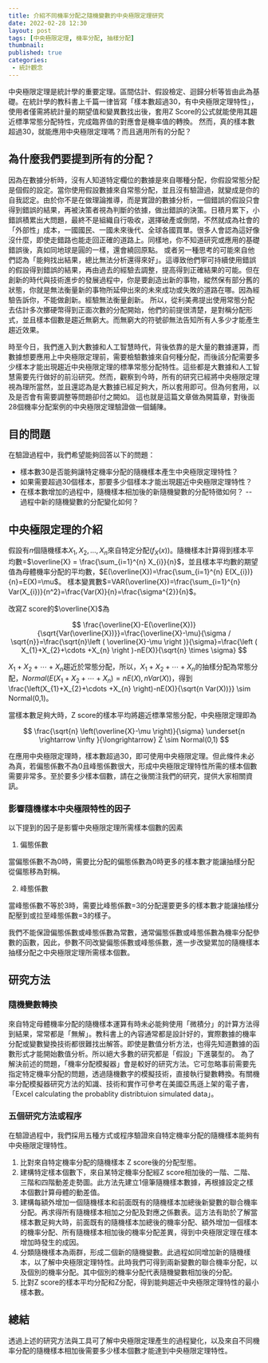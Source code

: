```yaml
---
title: 介紹不同機率分配之隨機變數的中央極限定理研究
date: 2022-02-28 12:30
layout: post
tags: [中央極限定理, 機率分配, 抽樣分配] 
thumbnail: 
published: true
categories:
 - 統計觀念
---
```


中央極限定理是統計學的重要定理。區間估計、假設檢定、迴歸分析等皆由此為基礎。在統計學的教科書上千篇一律皆寫「樣本數超過30，有中央極限定理特性」，使用者僅需將統計量的期望值和變異數找出後，套用Z Score的公式就能使用其趨近標準常態分配特性，完成臨界值的對應會是機率值的轉換。
然而，真的樣本數超過30，就能應用中央極限定理嗎？而且適用所有的分配？

<!--more-->

## 為什麼我們要提到所有的分配？

因為在數據分析時，沒有人知道特定欄位的數據是來自哪種分配，你假設常態分配是個假的設定。當你使用假設數據來自常態分配，並且沒有驗證過，就變成是你的自我認定。由於你不是在做理論推導，而是實證的數據分析，一個錯誤的假設只會得到錯誤的結果，再被決策者視為判斷的依據，做出錯誤的決策。日積月累下，小錯誤積累出大問題，最終不是組織自行吸收，選擇破產或倒閉，不然就成為社會的「外部性」成本，一國國民、一國未來後代、全球各國買單。很多人會認為這好像沒什麼，即使走錯路也能走回正確的道路上。同樣地，你不知道研究或應用的基礎錯誤後，真如同地球是圓的一樣，還會繞回原點。
或者另一種思考的可能來自他們認為「能夠找出結果，總比無法分析還得來好」。這導致他們寧可持續使用錯誤的假設得到錯誤的結果，再由過去的經驗去調整，提高得到正確結果的可能。但在創新的時代與技術進步的發展過程中，你是要創造出新的事物，縱然保有部分舊的狀態，你就是無法衡量新的事物所延伸出來的未來成功或失敗的道路在哪。因為經驗告訴你，不能做創新。經驗無法衡量創新。
所以，從利美弗提出使用常態分配去估計多次擲硬幣得到正面次數的分配開始，他們的前提很清楚，是對稱分配形式，並且樣本個數是趨近無窮大。而無窮大的符號卻無法告知所有人多少才能產生趨近效果。

時至今日，我們進入到大數據和人工智慧時代，背後依靠的是大量的數據運算，而數據想要應用上中央極限定理前，需要檢驗數據來自何種分配，而後該分配需要多少樣本才能出現趨近中央極限定理的標準常態分配特性。這些都是大數據和人工智慧需要先行做好的前沿研究。然而，觀察到今時，所有的研究已經將中央極限定理視為理所當然，並且還認為是大數據已經足夠大，所以套用即可。但為何套用，以及是否會有需要調整等問題卻付之闕如。
這也就是這篇文章做為開篇章，對後面28個機率分配案例的中央極限定理驗證做一個鋪陳。

## 目的問題

在驗證過程中，我們希望能夠回答以下的問題：

- 樣本數30是否能夠讓特定機率分配的隨機樣本產生中央極限定理特性？
- 如果需要超過30個樣本，那要多少個樣本才能出現趨近中央極限定理特性？
- 在樣本數增加的過程中，隨機樣本相加後的新隨機變數的分配特徵如何？
-- 過程中新的隨機變數的分配變化如何？ 


## 中央極限定理的介紹

假設有$n$個隨機樣本$X_{1}, X_{2}, ..., X_{n}$來自特定分配($f_{X}(x)$)。隨機樣本計算得到樣本平均數=$\overline{X} = \frac{\sum_{i=1}^{n} X_{i}}{n}$，並且樣本平均數的期望值為母體機率分配的平均數，$E(\overline{X})=\frac{\sum_{i=1}^{n} E(X_{i})}{n}=E(X)=\mu$。
樣本變異數$=VAR(\overline{X})=\frac{\sum_{i=1}^{n} Var(X_{i})}{n^2}=\frac{Var(X)}{n}=\frac{\sigma^{2}}{n}$。

改寫Z score的$\overline{X}$為

$$
\frac{\overline{X}-E(\overline{X})}{\sqrt{Var(\overline{X})}}=\frac{\overline{X}-\mu}{\sigma / \sqrt{n}}=\frac{\sqrt{n}\left ( \overline{X}-\mu \right )}{\sigma}=\frac{\left ( X_{1}+X_{2}+\cdots +X_{n} \right )-nE(X)}{\sqrt{n} \times \sigma}
$$

$X_{1}+X_{2}+\cdots +X_{n}$趨近於常態分配，所以，$X_{1}+X_{2}+\cdots +X_{n}$的抽樣分配為常態分配，$Normal\bigg ( E(X_{1}+X_{2}+\cdots +X_{n})=nE(X), nVar(X) \bigg )$，得到\frac{\left(X_{1}+X_{2}+\cdots +X_{n} \right)-nE(X)}{\sqrt{n Var(X))}} \sim Normal(0,1)。

當樣本數足夠大時，Z score的樣本平均將趨近標準常態分配，中央極限定理即為

$$
\frac{\sqrt{n} \left(\overline{X}-\mu \right)}{\sigma} \underset{n \rightarrow \infty }{\longrightarrow} Z \sim Normal(0,1)
$$

在應用中央極限定理時，樣本數超過30，即可使用中央極限定理。但此條件未必為真，若偏態係數不為0且峰態係數很大，形成中央極限定理特性所需的樣本個數需要非常多。至於要多少樣本個數，請在之後關注我們的研究，提供大家相關資訊。

### 影響隨機樣本中央極限特性的因子

以下提到的因子是影響中央極限定理所需樣本個數的因素

1. 偏態係數

當偏態係數不為0時，需要比分配的偏態係數為0時更多的樣本數才能讓抽樣分配從偏態移為對稱。

2. 峰態係數

當峰態係數不等於3時，需要比峰態係數=3的分配還要更多的樣本數才能讓抽樣分配壓到或拉至峰態係數=3的樣子。

我們不能保證偏態係數或峰態係數為常數，通常偏態係數或峰態係數為機率分配參數的函數，因此，參數不同改變偏態係數或峰態係數，進一步改變累加的隨機樣本抽樣分配之中央極限定理所需樣本個數。

## 研究方法

### 隨機變數轉換

來自特定母體機率分配的隨機樣本運算有時未必能夠使用「微積分」的計算方法得到結果，常常都是「無解」。教科書上的內容通常都是設計好的，實際數據的機率分配或變數變換技術都很難找出解答。即使是數值分析方法，也得先知道數據的函數形式才能開始數值分析。所以絕大多數的研究都是「假設」下進襲型的。
為了解決前述的問題，「機率分配模擬器」會是較好的研究方法。它可忽略事前需要先指定特定機率分配的問題，透過隨機數字的模擬技術，直接執行變數轉換。有關機率分配模擬器研究方法的知識、技術和實作可參考在美國亞馬遜上架的電子書，「Excel calculating the probablity distribtuion simulated data」。

### 五個研究方法或程序

在驗證過程中，我們採用五種方式或程序驗證來自特定機率分配的隨機樣本能夠有中央極限定理特性。

1. 比對來自特定機率分配的隨機樣本 Z score後的分配型態。
2. 建構特定樣本個數下，來自某特定機率分配經Z score相加後的一階、二階、三階和四階動差走勢圖。此方法先建立1億筆隨機樣本數據，再根據設定之樣本個數計算母體的動差值。
3. 建構每額外增加一個隨機樣本和前面既有的隨機樣本加總後新變數的聯合機率分配。再求得所有隨機樣本相加之分配及對應之係數表。這方法有助於了解當樣本數足夠大時，前面既有的隨機樣本加總後的機率分配、額外增加一個樣本的機率分配、所有隨機樣本相加後的機率分配差異，得到中央極限定理在樣本增加時發生的成因。
4. 分類隨機樣本為兩群，形成二個新的隨機變數。此過程如同增加新的隨機樣本，以了解中央極限定理特性。此時我們可得到兩新變數的聯合機率分配，以及個別的機率分配。其中個別的機率分配代表隨機變數相加後的分配。
5. 比對Z score的樣本平均分配和Z分配，得到能夠趨近中央極限定理特性的最小樣本數。


## 總結

透過上述的研究方法與工具可了解中央極限定理產生的過程變化，以及來自不同機率分配的隨機樣本相加後需要多少樣本個數才能達到中央極限定理特性。

